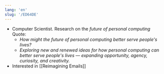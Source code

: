 ```yaml
---
lang: 'en'
slug: '/ED64DE'
---
```


- Computer Scientist. Research on the _future of personal computing_ Quote:
  - _How might the future of personal computing better serve people's lives?_
  - _Exploring new and renewed ideas for how personal computing can better serve people's lives — expanding opportunity, agency, curiosity, and creativity._
- Interested in [[Reimagining Emails]]
